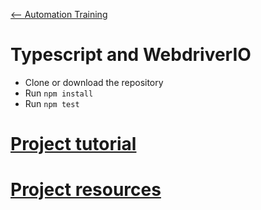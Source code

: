[<-- Automation Training](https://github.com/AdrianP-Trusk/trusk-automation-training)

# Typescript and WebdriverIO

- Clone or download the repository
- Run `npm install`
- Run `npm test`

# [Project tutorial](tuto.md)

# [Project resources](resources.md)